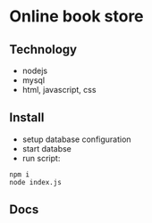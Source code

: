 # Online book store
## Technology
- nodejs
- mysql
- html, javascript, css

## Install
- setup database configuration
- start databse
- run script:
```
npm i
node index.js
```

## Docs
